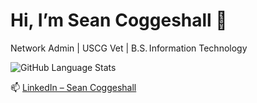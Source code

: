 # Hi, I’m Sean Coggeshall 👋  
Network Admin | USCG Vet | B.S. Information Technology   

![GitHub Language Stats](https://github-readme-stats.vercel.app/api/top-langs/?username=scoggeshall&langs_count=5&theme=tokyonigh)


📫 [LinkedIn – Sean Coggeshall](https://www.linkedin.com/in/sean-coggeshall/)
